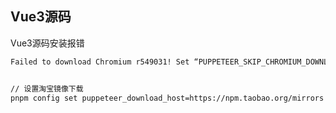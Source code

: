 ## Vue3源码

Vue3源码安装报错

```bash
Failed to download Chromium r549031! Set “PUPPETEER_SKIP_CHROMIUM_DOWNLOAD” env variable to skip download


// 设置淘宝镜像下载
pnpm config set puppeteer_download_host=https://npm.taobao.org/mirrors
```